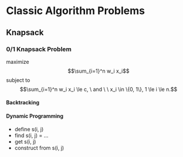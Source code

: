 # Classic Algorithm Problems

## Knapsack

### 0/1 Knapsack Problem

maximize 
$$\sum_{i=1}^n w_i x_i$$
subject to
$$\sum_{i=1}^n w_i x_i \le c, \ and \ \  x_i \in \{0, 1\}, 1 \le i \le n.$$

#### Backtracking

#### Dynamic Programming

-   define s(i, j)
-   find s(i, j) = ...
-   get s(i, j)
-   construct from s(i, j)